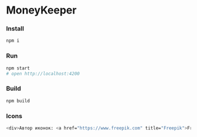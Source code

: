 # MoneyKeeper


### Install
```sh
npm i
```

### Run
```sh
npm start
# open http://localhost:4200
```

### Build
```sh
npm build
```

### Icons
```sh
<div>Автор иконок: <a href="https://www.freepik.com" title="Freepik">Freepik</a> from <a href="https://www.flaticon.com/ru/" title="Flaticon">www.flaticon.com</a></div>
```

